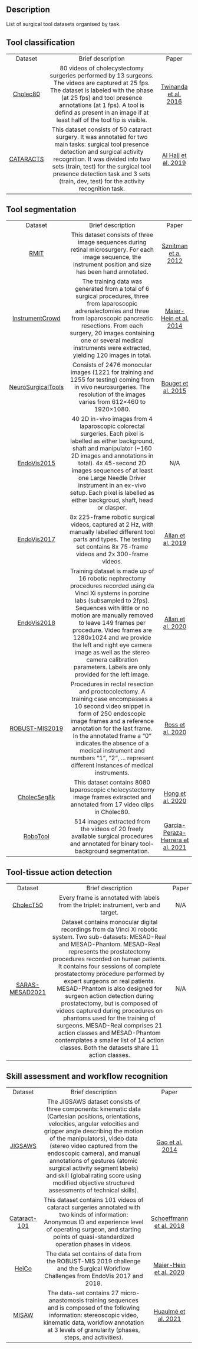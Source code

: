 Description
-----------
List of surgical tool datasets organised by task.

Tool classification
-------------------

<table align="center">
  <tr>
    <td align="center">Dataset</td> <td align="center">Brief description</td> <td align="center">Paper</td>
  </tr>
  
  <!-- Cholec80 -->
  <tr>
    <td align="center">
      <a href="http://camma.u-strasbg.fr/datasets">Cholec80</a>
    </td>
    <td align="center">
      80 videos of cholecystectomy surgeries performed by 13 surgeons. The videos are captured at 25 fps. The dataset is labeled with the phase (at 25 fps) and tool presence annotations (at 1 fps). A tool is defind as present in an image if at least half of the tool tip is visible.
    </td>
    <td align="center">
      <a href="https://arxiv.org/abs/1602.03012">Twinanda et al. 2016</a>
    </td>
  </tr>
  
  <!-- CATARACTS -->
  <tr>
    <td align="center">
      <a href="https://ieee-dataport.org/open-access/cataracts">CATARACTS</a>
    </td>
    <td align="center">
      This dataset consists of 50 cataract surgery. It was annotated for two main tasks: surgical tool presence detection and surgical activity recognition. It was divided into two sets (train, test) for the surgical tool presence detection task and 3 sets (train, dev, test) for the activity recognition task.
    </td>
    <td align="center">
      <a href="https://www.sciencedirect.com/science/article/abs/pii/S136184151830865X">Al Hajj et al. 2019</a>
    </td>
  </tr>
  
</table>

Tool segmentation
-----------------
<table align="center">
  <tr>
    <td align="center">Dataset</td> <td align="center">Brief description</td> <td align="center">Paper</td>
  </tr>
  
  <!-- RMIT -->
  <tr>
    <td align="center">
      <a href="https://sites.google.com/site/sznitr/code-and-datasets">RMIT</a>
    </td>
    <td align="center">
      This dataset consists of three image sequences during retinal microsurgery. For each image sequence, the instrument position and size has been hand annotated.
    </td>
    <td align="center">
      <a href="https://link.springer.com/chapter/10.1007/978-3-642-33418-4_70">Sznitman et a. 2012</a>
    </td>
  </tr>
  
  <!-- InstrumentCrowd -->
  <tr>
    <td align="center">
      <a href="https://opencas.webarchiv.kit.edu/?q=InstrumentCrowd">InstrumentCrowd</a>
    </td>
    <td align="center">
      The training data was generated from a total of 6 surgical procedures, three from laparoscopic adrenalectomies and three from laparoscopic pancreatic resections. From each surgery, 20 images containing one or several medical instruments were extracted, yielding 120 images in total.
    </td>
    <td align="center">
      <a href="https://link.springer.com/chapter/10.1007%2F978-3-319-10470-6_55">Maier-Hein et al. 2014</a>
    </td>
  </tr>
  
  <!-- NeuroSurgicalTools -->
  <tr>
    <td align="center">
      <a href="https://medicis.univ-rennes1.fr/software#neurosurgicaltools_dataset">NeuroSurgicalTools</a>
    </td>
    <td align="center">
      Consists of 2476 monocular images (1221 for training and 1255 for testing) coming from in vivo neurosurgeries. The resolution of the images varies from 612×460 to 1920×1080. 
    </td>
    <td align="center">
      <a href="https://ieeexplore.ieee.org/document/7138629">Bouget et al. 2015</a>
    </td>
  </tr>
  
  <!-- EndoVis2015 -->
  <tr>
    <td align="center">
      <a href="https://opencas.webarchiv.kit.edu/?q=node/30">EndoVis2015</a>
    </td>
    <td align="center">
      40 2D in-vivo images from 4 laparoscopic colorectal surgeries. Each pixel is labelled as either background, shaft and manipulator (~160 2D images and annotations in total). 4x 45-second 2D images sequences of at least one Large Needle Driver instrument in an ex-vivo setup. Each pixel is labelled as either backgroud, shaft, head or clasper. 
    </td>
    <td align="center">
      N/A
    </td>
  </tr>
  
  <!-- EndoVis2017 -->
  <tr>
    <td align="center">
      <a href="https://endovissub2017-roboticinstrumentsegmentation.grand-challenge.org">EndoVis2017</a>
    </td>
    <td align="center">
      8x 225-frame robotic surgical videos, captured at 2 Hz, with manually labelled different tool parts and types. The testing set contains 8x 75-frame videos and 2x 300-frame videos.
    </td>
    <td align="center">
      <a href="https://arxiv.org/pdf/1902.06426.pdf">Allan et al. 2019</a>
    </td>
  </tr>
  
  <!-- EndoVis2018 -->
  <tr>
    <td align="center">
      <a href="https://endovissub2018-roboticscenesegmentation.grand-challenge.org">EndoVis2018</a>
    </td>
    <td align="center">
      Training dataset is made up of 16 robotic nephrectomy procedures recorded using da Vinci Xi systems in porcine labs (subsampled to 2fps). Sequences with little or no motion are manually removed to leave 149 frames per procedure. Video frames are 1280x1024 and we provide the left and right eye camera image as well as the stereo camera calibration parameters. Labels are only provided for the left image. 
    </td>
    <td align="center">
      <a href="https://arxiv.org/abs/2001.11190">Allan et al. 2020</a>
    </td>
  </tr>
  
  <!-- ROBUST-MIS 2019 -->
  <tr>
    <td align="center">
      <a href="https://www.synapse.org/#!Synapse:syn20575265">ROBUST-MIS2019</a>
    </td>
    <td align="center">
      Procedures in rectal resection and proctocolectomy. A training case encompasses a 10 second video snippet in form of 250 endoscopic image frames and a reference annotation for the last frame. In the annotated frame a “0” indicates the absence of a medical instrument and numbers “1”, “2“, ... represent different instances of medical instruments.
    </td>
    <td align="center">
      <a href="https://arxiv.org/abs/2003.10299">Ross et al. 2020</a>
    </td>
  </tr>
  
  <!-- CholecSeg8k -->
  <tr>
    <td align="center">
      <a href="https://www.kaggle.com/newslab/cholecseg8k">CholecSeg8k</a>
    </td>
    <td align="center">
      This dataset contains 8080 laparoscopic cholecystectomy image frames extracted and annotated from 17 video clips in Cholec80.
    </td>
    <td align="center">
      <a href="https://arxiv.org/pdf/2012.12453.pdf">Hong et al. 2020</a>
    </td>
  </tr>
  
  <!-- RoboTool -->
  <tr>
    <td align="center">
      <a href="https://www.synapse.org/#!Synapse:syn22427422">RoboTool</a>
    </td>
    <td align="center">
      514 images extracted from the videos of 20 freely available surgical procedures and annotated for binary tool-background segmentation.
    </td>
    <td align="center">
      <a href="https://arxiv.org/abs/2102.09528">Garcia-Peraza-Herrera et al. 2021</a>
    </td>
  </tr>
  
</table>

Tool-tissue action detection
----------------------------

<table align="center">
  <tr>
    <td align="center">Dataset</td> <td align="center">Brief description</td> <td align="center">Paper</td>
  </tr>
  
  <!-- CholecT50 -->
  <tr>
    <td align="center">
      <a href="https://cholectriplet2021.grand-challenge.org/">CholecT50</a>
    </td>
    <td align="center">
      Every frame is annotated with labels from the triplet: instrument, verb and target.
    </td>
    <td align="center">
      N/A
    </td>
  </tr>
  
  <!-- SARAS-MESAD2021 -->
  <tr>
    <td align="center">
      <a href="https://saras-mesad.grand-challenge.org">SARAS-MESAD2021</a>
    </td>
    <td align="center">
      Dataset contains monocular digital recordings from da Vinci Xi robotic system. Two sub-datasets: MESAD-Real and MESAD-Phantom. MESAD-Real represents the prostatectomy procedures recorded on human patients. It contains four sessions of complete prostatectomy procedure performed by expert surgeons on real patients. MESAD-Phantom is also designed for surgeon action detection during prostatectomy, but is composed of videos captured during procedures on phantoms used for the training of surgeons. MESAD-Real comprises 21 action classes and MESAD-Phantom contemplates a smaller list of 14 action classes. Both the datasets share 11 action classes.
    </td>
    <td align="center">
      N/A
    </td>
  </tr>
  
</table>

Skill assessment and workflow recognition
-----------------------------------------

<table align="center">
  <tr>
    <td align="center">Dataset</td> <td align="center">Brief description</td> <td align="center">Paper</td>
  </tr>
  
  <!-- JIGSAWS -->
  <tr>
    <td align="center">
      <a href="https://cirl.lcsr.jhu.edu/research/hmm/datasets/jigsaws_release/">JIGSAWS</a>
    </td>
    <td align="center">
      The JIGSAWS dataset consists of three components: kinematic data (Cartesian positions, orientations, velocities, angular velocities and gripper angle describing the motion of the manipulators), video data (stereo video captured from the endoscopic camera), and manual annotations of gestures (atomic surgical activity segment labels) and skill (global rating score using modified objective structured assessments of technical skills).
    </td>
    <td align="center">
      <a href="https://cirl.lcsr.jhu.edu/wp-content/uploads/2015/11/JIGSAWS.pdf">Gao et al. 2014</a>
    </td>
  </tr>
  
  <!-- Cataract-101 -->
  <tr>
    <td align="center">
      <a href="https://zenodo.org/record/1220951#.YK_TxmZKg7Y">Cataract-101</a>
    </td>
    <td align="center">
      This dataset contains 101 videos of cataract surgeries annotated with two kinds of information: Anonymous ID and experience level of operating surgeon, and starting points of quasi-standardized operation phases in videos.
    </td>
    <td align="center">
      <a href="https://dl.acm.org/doi/10.1145/3204949.3208137">Schoeffmann et al. 2018</a>
    </td>
  </tr>
  
  <!-- HeiCo -->
  <tr>
    <td align="center">
      <a href="https://www.synapse.org/#!Synapse:syn21903917/wiki/601992">HeiCo</a>
    </td>
    <td align="center">
      The data set contains of data from the ROBUST-MIS 2019 challenge and the Surgical Workflow Challenges from EndoVis 2017 and 2018.
    </td>
    <td align="center">
      <a href="https://arxiv.org/abs/2005.03501">Maier-Hein et al. 2020</a>
    </td>
  </tr>
  
  <!-- MISAW -->
  <tr>
    <td align="center">
      <a href="https://www.synapse.org/#!Synapse:syn21776936/wiki/601700">MISAW</a>
    </td>
    <td align="center">
      The data-set contains 27 micro-anastomosis training sequences and is composed of the following information: stereoscopic video, kinematic data, workflow annotation at 3 levels of granularity (phases, steps, and activities).
    </td>
    <td align="center">
      <a href="https://arxiv.org/abs/2103.13111">Huaulmé et al. 2021</a>
    </td>
  </tr>
  
</table>
